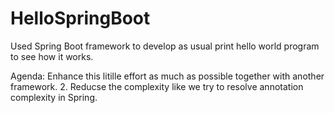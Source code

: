 # HelloSpringBoot
Used Spring Boot framework to develop as usual print hello world program to see how it works. 

Agenda:  Enhance this litille effort as much as possible together with another framework.
2. Reducse the complexity like we try to resolve annotation complexity in Spring.
